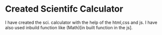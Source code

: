 # Created Scientifc Calculator 

I have created the sci. calculator with the help of the html,css and js. I have also used inbuild function like (Math)[in built function in the js]. 